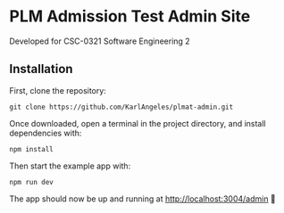 # PLM Admission Test Admin Site

Developed for CSC-0321 Software Engineering 2
## Installation
First, clone the repository:
```
git clone https://github.com/KarlAngeles/plmat-admin.git
```
Once downloaded, open a terminal in the project directory, and install dependencies with:
```
npm install
```
Then start the example app with:
```
npm run dev
```
The app should now be up and running at [http://localhost:3004/admin](http://localhost:3004/admin) :rocket:
